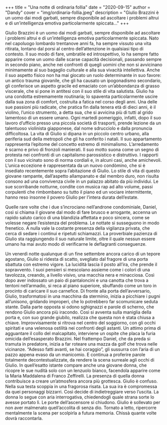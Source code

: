 +++
title = "Una notte di ordinaria follia"
date = "2020-09-15"
author = "Dandy"
cover = "img/ordinaria-follia.jpeg"
description = "Giulio Brazzini è un uomo dai modi garbati, sempre disponibile ad ascoltare i problemi altrui e di un’intelligenza emotiva particolarmente spiccata..."
+++

Giulio Brazzini è un uomo dai modi garbati, sempre disponibile ad ascoltare i problemi altrui e di un’intelligenza emotiva particolarmente spiccata. Nato nel capoluogo lombardo trentanove anni fa, ha sempre vissuto una vita ritirata, lontano dal porsi al centro dell’attenzione in qualsiasi tipo di contesto. Il suo modo di fare, umbratile ed introspettivo, lo ha sempre fatto apparire come un uomo dalle scarse capacità decisionali, passando sempre in secondo piano, anche nei confronti di quegli uomini che non si avvicinano minimamente al suo bagaglio culturale e alla sua vivacità intellettiva. Anche il suo aspetto fisico non ha mai giocato un ruolo determinante in suo favore: un antico trauma giovanile, che gli ha causato un ipogonadismo secondario, gli conferisce un aspetto gracile ed emaciato con un’abbondanza di grasso viscerale, che si pone in antitesi con il suo stile di vita salutista. Giulio ha una condotta estremamente routinaria; lo spaventa particolarmente uscire dalla sua zona di comfort, costruita a fatica nel corso degli anni. Una delle sue passioni più radicate, che pratica fin dalla tenera età di dieci anni, è il violino, l’unico strumento, a detta sua, che si avvicina più di tutti al grido lamentoso di un essere umano. Ogni martedì pomeriggio, infatti, dopo il suo lavoro d’ufficio presso una piccola società di trasporti, prende lezione da un talentuoso violinista giapponese, dal nome sdrucciolo e dalla pronuncia difficoltosa. La vita di Giulio si dipana in un piccolo centro urbano, alla periferia sud della metropoli che gli ha conferito i natali. Il suo appartamento rappresenta l’epitome del concetto estremo di minimalismo. L’arredamento è scarno e privo di fronzoli manierati. Il suo motto suona come un segno di protesta nei confronti di un capitalismo parossistico e distruttivo. I rapporti con il suo vicinato sono di norma cordiali e, in alcuni casi, anche amichevoli. L’unica eccezione è rappresentata da un nuovo condòmino, che si è insediato recentemente sopra l’abitazione di Giulio. Lo stile di vita di questo giovane rampante, dall’aspetto allampanato e dal membro duro, non risulta consono ad una convivenza civile in un palazzo abitato da più individui. Le sue scorribande notturne, condite con musica rap ad alto volume, passi corpulenti che rimbombano su tutto il piano ed un vociare intermittente, hanno reso insonne il povero Giulio per l’intera durata dell’estate.

Quelle rare volte che i due s’incrociano nell’androne condominiale, Daniel, così si chiama il giovane dal modo di fare brusco e arrogante, accenna un rapido saluto carico di una blandizia affettata e poco sincera, come se volesse negare l’esistenza del problema. Le nottate si susseguono in modo frenetico. A nulla vale la costante presenza della vigilanza privata, che cerca di sedare i continui e ripetuti schiamazzi. La proverbiale pazienza di Giulio sta raggiungendo il suo naturale limite, oltre il quale nessun essere umano ha mai avuto modo di verificarne le deflagranti conseguenze.

Un venerdì notte qualunque di un fine settembre ancora carico di un tepore agostano, Giulio si ridesta di scatto, svegliato dal fragore di una porta sbattuta con estremo vigore. La lucidità lascia il posto all’ira, che prende il sopravvento. I suoi pensieri si mescolano assieme come i colori di una tavolozza, creando, a livello visivo, una macchia nera e minacciosa. Così dopo aver indossato un paio di pantaloncini e una canotta che trova a tentoni nell’armadio, si reca al piano superiore, sbuffando come un toro in procinto di caricare il suo carnefice. Di fronte alla porta dell’avversario, Giulio, trasformatosi in una macchina da sterminio, inizia a picchiare i pugni all’unisono, gridando improperi, che lo potrebbero far scomunicare seduta stante. Dalla parte opposta si odono sghignazzi e parole di scherno, che rendono Giulio ancora più iracondo. Così si avventa sulla maniglia della porta e, con suo grande giubilo, realizza che questa non è stata chiusa a chiave. Improvvisamente si ritrova nel centro del soggiorno, con gli occhi spiritati e una velenosa ostilità nei confronti degli astanti. Un attimo prima di agguantare il collo del malcapitato, interviene un ospite che placa la furia omicida dell’esasperato Brazzini. Nel frattempo Daniel, che da preda si tramuta in predatore, inizia a far roteare una mazza da golf che trova nelle vicinanze. “Adesso fatti avanti, se hai coraggio”, gli sussurra con l’aria di un pazzo appena evaso da un manicomio. E continua a proferire parole totalmente decontestualizzate, da rendere la scena surreale agli occhi di Giulio. In quell’esatto istante compare anche una giovane donna, che ricopre le sue nudità solo con un lenzuolo bianco, facendola apparire come la Maria Maddalena di Franco Zeffirelli. La presenza di quella donna contribuisce a creare un’atmosfera ancora più grottesca. Giulio è confuso. Nella sua testa scoppia in una fragorosa risata. La sua ira è compromessa da quei personaggi bizzarri. Così decide di indietreggiare verso l’uscita. La donna lo segue con aria interrogativa, chiedendogli quale strana sorte lo avesse portato lì. Le porte dell’ascensore si chiudono. Giulio è sollevato per non aver malmenato quell’accolita di senza dio. Tornato a letto, ripercorre mentalmente la scena per scolpirla a futura memoria. Chissà quante volte dovrà raccontarla.
